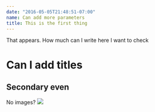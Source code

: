 ```yaml
---
date: "2016-05-05T21:48:51-07:00"
name: Can add more parameters
title: This is the first thing
---
```


That appears.
How much can I write here
I want to check

# Can I add titles
## Secondary even

No images?
![](/home/entrada_files/_1070652.JPG)